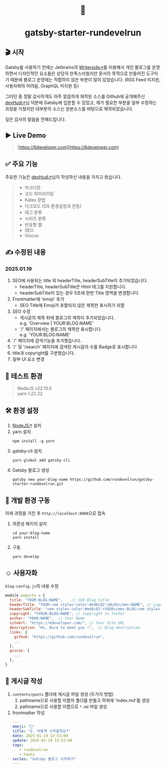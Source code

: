 <h1 align="center">
  👋
</h1>
<h1 align="center">
  gatsby-starter-rundevelrun
</h1>


## 🎬 시작

Gatsby를 사용하기 전에는 Jetbrains의 [Writerside↗](https://www.jetbrains.com/help/writerside/discover-writerside.html)를 이용해서 개인 블로그를 운영하면서 디자인적인 요소들은 상당히 만족스러웠지만
문서의 목적으로 만들어진 도구이기 때문에 블로그 운영에는 적합하지 않은 부분이 많이 있었습니다. (RSS Feed 미지원, 사용자화의 어려움, GraphQL 미지원 등)

그러던 중 정말 감사하게도 아주 깔끔하게 제작된 소스를 Github에 공개해주신 [devHudi↗](https://github.com/devHudi/gatsby-starter-hoodie)님 덕분에 Gatsby에 입문할 수 있었고, 제가 필요한 부분을 일부 수정하는 과정을 거쳤지만 대부분의 소스는 원본소스를 바탕으로 제작되었습니다.

깊은 감사의 말씀을 전해드립니다.

## ▶️️ Live Demo

> [https://6developer.com](https://6developer.com)

## ✅ 주요 기능

주요한 기능은 [devHudi↗](https://github.com/devHudi/gatsby-starter-hoodie)님이 작성하신 내용을 가지고 왔습니다.
> - 마크다운
> - 코드 하이라이팅
> - Katex 문법
> - 다크모드 (OS 환경설정과 연동)
> - 태그 분류
> - 시리즈 분류
> - 반응형 웹
> - SEO
> - Giscus

## ✍️ 수정된 내용

### 2025.01.19
1. SEO에 사용되는 title 외 headerTitle, headerSubTitle이 추가되었습니다.
    - headerTitle, headerSubTitle은 Html 태그를 지원합니다.
    - headerSubTitle이 있는 경우 5초에 한번 Title 영역을 변경합니다.
2. Frontmatter에 'emoji' 추가
    - SEO Title에 Emoji가 포함되지 않은 제목만 표시하기 위함
3. SEO 수정
    - 게시글의 제목 뒤에 블로그의 제목이 추가되었습니다. <br/> e.g. 'Overview | YOUR:BLOG:NAME'
    - '/' 페이지에서는 블로그의 제목만 표시합니다. <br/> e.g. 'YOUR:BLOG:NAME'
4. '/' 페이지에 검색기능을 추가했습니다.
5. '/' 및 '/search' 페이지에 검색된 게시글의 수를 Badge로 표시합니다
6. title과 copyright를 구분했습니다.
7. 일부 UI 요소 변경


## 🧪 테스트 환경
> NodeJS v22.13.0 <br/>
> yarn 1.22.22

## 🛠️ 환경 설정
1. [NodeJS↗](https://nodejs.org/ko/download) 설치
2. yarn 설치
   ```shell
   npm install -g yarn
   ```
3. gatsby-cli 설치
   ```shell
   yarn global add gatsby-cli
   ```
4. Gatsby 블로그 생성
   ```shell
   gatsby new your-blog-name https://github.com/rundevelrun/gatsby-starter-rundevelrun.git
   ```

## 🚀 개발 환경 구동
아래 과정을 거친 후 `http://localhost:8000`으로 접속
1. 의존성 패키지 설치
   ```shell
   cd your-blog-name
   yarn install
   ```
2. 구동
   ```shell
   yarn develop
   ```

## ☺️ 사용자화
`blog-config.js`의 내용 수정

```javascript
module.exports = {
  title: "YOUR:BLOG:NAME",    // SEO Blog title
  headerTitle: "YOUR:<em style='color:#ed6c02'>BLOG</em>:NAME", // Logo 1
  headerSubTitle: "<em style='color:#ed6c02'>YOUR</em>:BLOG:<em style='color:#ed6c02'>NAME</em>", // Logo 2
  copyright: "©YOUR:BLOG:NAME", // copyright in footer
  author: "YOUR:NAME",  // Your Name
  siteUrl: "https://6developer.com/", // Your Site URL
  description: "Hi, Nice to meet you !",  // Blog description
  links: {
    github: "https://github.com/rundevelrun",
    ...
  },
  giscus: {
    ...
  },
}
```

## 📝 게시글 작성
1. `contents/posts` 폴더에 게시글 파일 생성 (두가지 방법)
    1. pathname으로 사용할 이름의 폴더를 만들고 하위에 'index.md'를 생성
    2. pathname으로 사용할 이름으로 `*.md` 파일 생성
2. frontmatter 작성
   ```yaml
   ---
   emoji: "🚀"
   title: "2. 어떻게 시작할까요?"
   date: 2025-01-19 13:53:00
   update: 2025-01-19 13:53:00
   tags:
      - rundevelrun
      - howto
   series: "Gatsby 블로그 시작하기"
   ---
   ```
